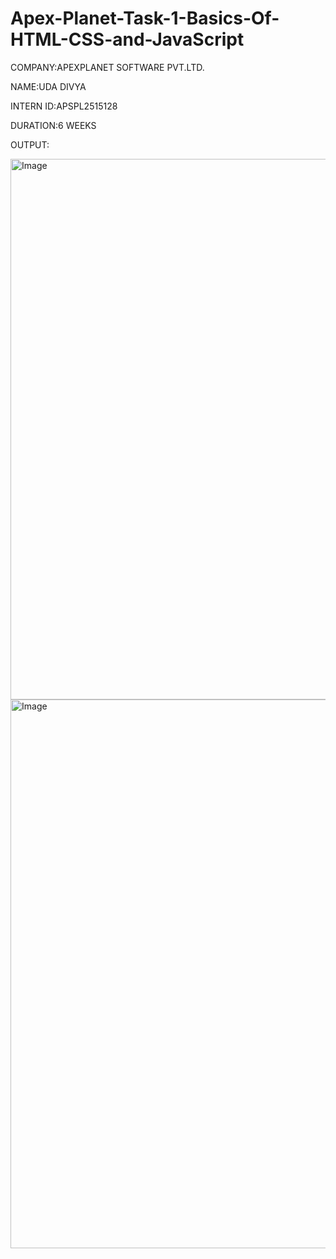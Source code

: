 # Apex-Planet-Task-1-Basics-Of-HTML-CSS-and-JavaScript

COMPANY:APEXPLANET SOFTWARE PVT.LTD.

NAME:UDA DIVYA

INTERN ID:APSPL2515128

DURATION:6 WEEKS

OUTPUT:

<img width="915" height="865" alt="Image" src="https://github.com/user-attachments/assets/009887b1-4ea7-4dba-8da2-33b757573d00" />

<img width="929" height="878" alt="Image" src="https://github.com/user-attachments/assets/1ffc58dc-d2a5-4a1f-9833-8f1a2ff7d74e" />
